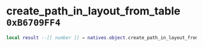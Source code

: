 # create_path_in_layout_from_table `0xB6709FF4`

```lua
local result --[[ number ]] = natives.object.create_path_in_layout_from_table(_unk0 --[[ number ]], _unk1 --[[ number ]], _unk2 --[[ number ]])
```